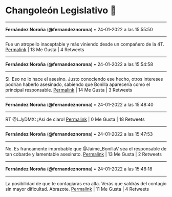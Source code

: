 # Changoleón Legislativo 🙈
*****
**Fernández Noroña** (**@fernandeznorona**) • 24-01-2022 a las 15:55:50
*****
Fue un atropello inaceptable y más viniendo desde un compañero de la 4T.
[Permalink](https://twitter.com/fernandeznorona/status/1485763303154622470) | 13 Me Gusta | 4 Retweets
*****
**Fernández Noroña** (**@fernandeznorona**) • 24-01-2022 a las 15:54:58
*****
Si. Eso no lo hace el asesino. Justo conociendo ese hecho, otros intereses podrían haberlo asesinado, sabiendo que Bonilla aparecería como el principal responsable.
[Permalink](https://twitter.com/fernandeznorona/status/1485763084228698112) | 14 Me Gusta | 3 Retweets
*****
**Fernández Noroña** (**@fernandeznorona**) • 24-01-2022 a las 15:48:40
*****
RT @LJyDMX: ¡Así de claro!
[Permalink](https://twitter.com/fernandeznorona/status/1485761499671023619) | 0 Me Gusta | 18 Retweets
*****
**Fernández Noroña** (**@fernandeznorona**) • 24-01-2022 a las 15:47:53
*****
No. Es francamente improbable que @Jaime_BonillaV sea el responsable de tan cobarde y lamentable asesinato.
[Permalink](https://twitter.com/fernandeznorona/status/1485761305118138371) | 13 Me Gusta | 2 Retweets
*****
**Fernández Noroña** (**@fernandeznorona**) • 24-01-2022 a las 15:46:18
*****
La posibilidad de que te contagiaras era alta. Verás que saldrás del contagio sin mayor dificultad. Abrazote.
[Permalink](https://twitter.com/fernandeznorona/status/1485760903723339782) | 11 Me Gusta | 4 Retweets
